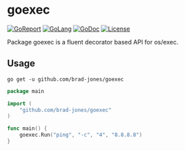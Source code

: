 # goexec

[![GoReport](https://goreportcard.com/badge/brad-jones/goexec)](https://goreportcard.com/report/brad-jones/goexec)
[![GoLang](https://img.shields.io/badge/golang-%3E%3D%201.13.4-lightblue.svg)](https://golang.org)
[![GoDoc](https://godoc.org/github.com/brad-jones/goexec?status.svg)](https://godoc.org/github.com/brad-jones/goexec)
[![License](https://img.shields.io/github/license/brad-jones/goexec.svg)](https://github.com/brad-jones/goexec/blob/master/LICENSE)

Package goexec is a fluent decorator based API for os/exec.

## Usage

`go get -u github.com/brad-jones/goexec`

```go
package main

import (
	"github.com/brad-jones/goexec"
)

func main() {
	goexec.Run("ping", "-c", "4", "8.8.8.8")
}
```
